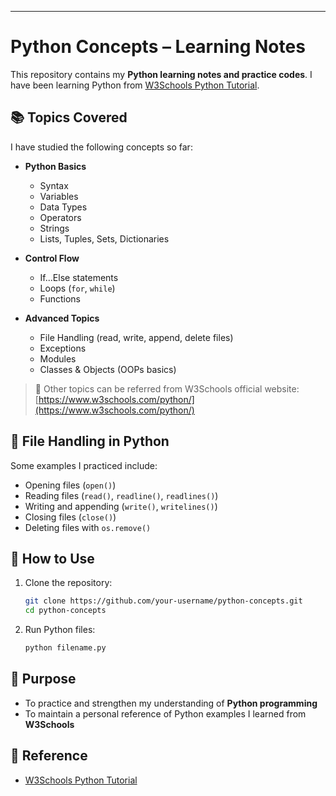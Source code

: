 ---

# Python Concepts – Learning Notes

This repository contains my **Python learning notes and practice codes**.
I have been learning Python from [W3Schools Python Tutorial](https://www.w3schools.com/python/).

## 📚 Topics Covered

I have studied the following concepts so far:

* **Python Basics**

  * Syntax
  * Variables
  * Data Types
  * Operators
  * Strings
  * Lists, Tuples, Sets, Dictionaries

* **Control Flow**

  * If...Else statements
  * Loops (`for`, `while`)
  * Functions

* **Advanced Topics**

  * File Handling (read, write, append, delete files)
  * Exceptions
  * Modules
  * Classes & Objects (OOPs basics)

> 🔖 Other topics can be referred from W3Schools official website:
> [https://www.w3schools.com/python/](https://www.w3schools.com/python/)

## 📝 File Handling in Python

Some examples I practiced include:

* Opening files (`open()`)
* Reading files (`read()`, `readline()`, `readlines()`)
* Writing and appending (`write()`, `writelines()`)
* Closing files (`close()`)
* Deleting files with `os.remove()`

## 🚀 How to Use

1. Clone the repository:

   ```bash
   git clone https://github.com/your-username/python-concepts.git
   cd python-concepts
   ```
2. Run Python files:

   ```bash
   python filename.py
   ```

## 🎯 Purpose

* To practice and strengthen my understanding of **Python programming**
* To maintain a personal reference of Python examples I learned from **W3Schools**

## 📌 Reference

* [W3Schools Python Tutorial](https://www.w3schools.com/python/)
